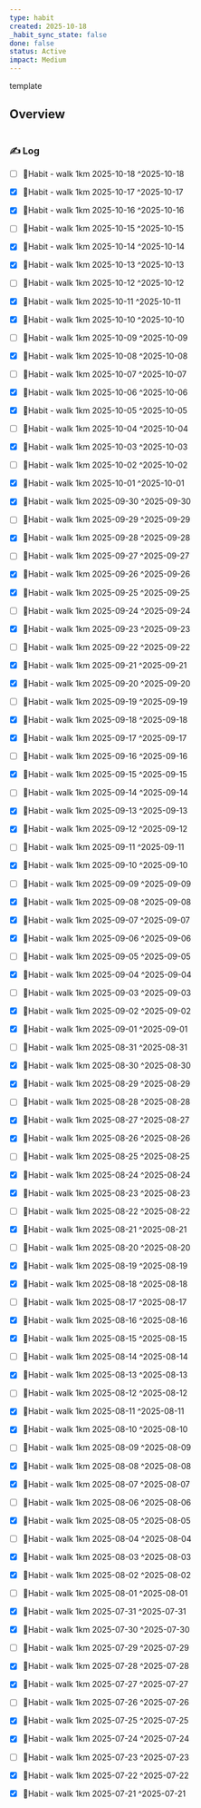```yaml
---
type: habit
created: 2025-10-18
_habit_sync_state: false
done: false
status: Active
impact: Medium
---
```


template
## Overview
```wishmap-habit-monthly
```

### ✍️ Log

- [ ] 🔄Habit - walk 1km 2025-10-18 ^2025-10-18
- [x] 🔄Habit - walk 1km 2025-10-17 ^2025-10-17
- [x] 🔄Habit - walk 1km 2025-10-16 ^2025-10-16
- [ ] 🔄Habit - walk 1km 2025-10-15 ^2025-10-15
- [x] 🔄Habit - walk 1km 2025-10-14 ^2025-10-14
- [x] 🔄Habit - walk 1km 2025-10-13 ^2025-10-13
- [ ] 🔄Habit - walk 1km 2025-10-12 ^2025-10-12
- [x] 🔄Habit - walk 1km 2025-10-11 ^2025-10-11
- [x] 🔄Habit - walk 1km 2025-10-10 ^2025-10-10
- [ ] 🔄Habit - walk 1km 2025-10-09 ^2025-10-09
- [x] 🔄Habit - walk 1km 2025-10-08 ^2025-10-08
- [ ] 🔄Habit - walk 1km 2025-10-07 ^2025-10-07
- [x] 🔄Habit - walk 1km 2025-10-06 ^2025-10-06
- [x] 🔄Habit - walk 1km 2025-10-05 ^2025-10-05
- [ ] 🔄Habit - walk 1km 2025-10-04 ^2025-10-04
- [x] 🔄Habit - walk 1km 2025-10-03 ^2025-10-03
- [ ] 🔄Habit - walk 1km 2025-10-02 ^2025-10-02
- [x] 🔄Habit - walk 1km 2025-10-01 ^2025-10-01
- [x] 🔄Habit - walk 1km 2025-09-30 ^2025-09-30
- [ ] 🔄Habit - walk 1km 2025-09-29 ^2025-09-29
- [x] 🔄Habit - walk 1km 2025-09-28 ^2025-09-28
- [ ] 🔄Habit - walk 1km 2025-09-27 ^2025-09-27
- [x] 🔄Habit - walk 1km 2025-09-26 ^2025-09-26
- [x] 🔄Habit - walk 1km 2025-09-25 ^2025-09-25
- [ ] 🔄Habit - walk 1km 2025-09-24 ^2025-09-24
- [x] 🔄Habit - walk 1km 2025-09-23 ^2025-09-23
- [ ] 🔄Habit - walk 1km 2025-09-22 ^2025-09-22
- [x] 🔄Habit - walk 1km 2025-09-21 ^2025-09-21
- [x] 🔄Habit - walk 1km 2025-09-20 ^2025-09-20
- [ ] 🔄Habit - walk 1km 2025-09-19 ^2025-09-19
- [x] 🔄Habit - walk 1km 2025-09-18 ^2025-09-18
- [x] 🔄Habit - walk 1km 2025-09-17 ^2025-09-17
- [ ] 🔄Habit - walk 1km 2025-09-16 ^2025-09-16
- [x] 🔄Habit - walk 1km 2025-09-15 ^2025-09-15
- [ ] 🔄Habit - walk 1km 2025-09-14 ^2025-09-14
- [x] 🔄Habit - walk 1km 2025-09-13 ^2025-09-13
- [x] 🔄Habit - walk 1km 2025-09-12 ^2025-09-12
- [ ] 🔄Habit - walk 1km 2025-09-11 ^2025-09-11
- [x] 🔄Habit - walk 1km 2025-09-10 ^2025-09-10
- [ ] 🔄Habit - walk 1km 2025-09-09 ^2025-09-09
- [x] 🔄Habit - walk 1km 2025-09-08 ^2025-09-08
- [x] 🔄Habit - walk 1km 2025-09-07 ^2025-09-07
- [x] 🔄Habit - walk 1km 2025-09-06 ^2025-09-06
- [ ] 🔄Habit - walk 1km 2025-09-05 ^2025-09-05
- [x] 🔄Habit - walk 1km 2025-09-04 ^2025-09-04
- [ ] 🔄Habit - walk 1km 2025-09-03 ^2025-09-03
- [x] 🔄Habit - walk 1km 2025-09-02 ^2025-09-02
- [x] 🔄Habit - walk 1km 2025-09-01 ^2025-09-01
- [ ] 🔄Habit - walk 1km 2025-08-31 ^2025-08-31
- [x] 🔄Habit - walk 1km 2025-08-30 ^2025-08-30
- [x] 🔄Habit - walk 1km 2025-08-29 ^2025-08-29
- [ ] 🔄Habit - walk 1km 2025-08-28 ^2025-08-28
- [x] 🔄Habit - walk 1km 2025-08-27 ^2025-08-27
- [x] 🔄Habit - walk 1km 2025-08-26 ^2025-08-26
- [ ] 🔄Habit - walk 1km 2025-08-25 ^2025-08-25
- [x] 🔄Habit - walk 1km 2025-08-24 ^2025-08-24
- [x] 🔄Habit - walk 1km 2025-08-23 ^2025-08-23
- [ ] 🔄Habit - walk 1km 2025-08-22 ^2025-08-22
- [x] 🔄Habit - walk 1km 2025-08-21 ^2025-08-21
- [ ] 🔄Habit - walk 1km 2025-08-20 ^2025-08-20
- [x] 🔄Habit - walk 1km 2025-08-19 ^2025-08-19
- [x] 🔄Habit - walk 1km 2025-08-18 ^2025-08-18
- [ ] 🔄Habit - walk 1km 2025-08-17 ^2025-08-17
- [x] 🔄Habit - walk 1km 2025-08-16 ^2025-08-16
- [x] 🔄Habit - walk 1km 2025-08-15 ^2025-08-15
- [ ] 🔄Habit - walk 1km 2025-08-14 ^2025-08-14
- [x] 🔄Habit - walk 1km 2025-08-13 ^2025-08-13
- [ ] 🔄Habit - walk 1km 2025-08-12 ^2025-08-12
- [x] 🔄Habit - walk 1km 2025-08-11 ^2025-08-11
- [x] 🔄Habit - walk 1km 2025-08-10 ^2025-08-10
- [ ] 🔄Habit - walk 1km 2025-08-09 ^2025-08-09
- [x] 🔄Habit - walk 1km 2025-08-08 ^2025-08-08
- [x] 🔄Habit - walk 1km 2025-08-07 ^2025-08-07
- [ ] 🔄Habit - walk 1km 2025-08-06 ^2025-08-06
- [x] 🔄Habit - walk 1km 2025-08-05 ^2025-08-05
- [ ] 🔄Habit - walk 1km 2025-08-04 ^2025-08-04
- [x] 🔄Habit - walk 1km 2025-08-03 ^2025-08-03
- [x] 🔄Habit - walk 1km 2025-08-02 ^2025-08-02
- [ ] 🔄Habit - walk 1km 2025-08-01 ^2025-08-01
- [x] 🔄Habit - walk 1km 2025-07-31 ^2025-07-31
- [x] 🔄Habit - walk 1km 2025-07-30 ^2025-07-30
- [ ] 🔄Habit - walk 1km 2025-07-29 ^2025-07-29
- [x] 🔄Habit - walk 1km 2025-07-28 ^2025-07-28
- [x] 🔄Habit - walk 1km 2025-07-27 ^2025-07-27
- [ ] 🔄Habit - walk 1km 2025-07-26 ^2025-07-26
- [x] 🔄Habit - walk 1km 2025-07-25 ^2025-07-25
- [x] 🔄Habit - walk 1km 2025-07-24 ^2025-07-24
- [ ] 🔄Habit - walk 1km 2025-07-23 ^2025-07-23
- [x] 🔄Habit - walk 1km 2025-07-22 ^2025-07-22
- [x] 🔄Habit - walk 1km 2025-07-21 ^2025-07-21

